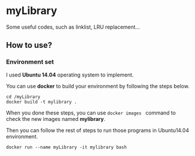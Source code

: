 # myLibrary
Some useful codes, such as linklist, LRU replacement...

## How to use?
### Environment set

I used **Ubuntu 14.04** operating system to implement.

You can use **docker** to build your environment by following the steps below.

	cd /myLibrary
	docker build -t mylibrary .
	
When you done these steps, you can use `docker images ` command to check the new images named **mylibrary**.

Then you can follow the rest of steps to run those programs in Ubuntu14.04 environment.

	docker run --name myLibrary -it mylibrary bash	
		 


 
